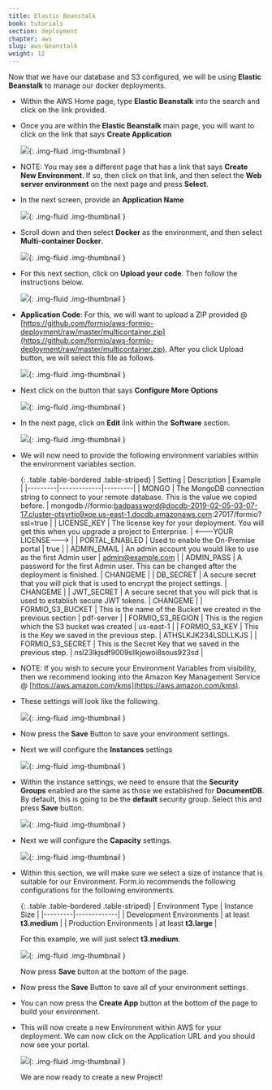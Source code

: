 ```yaml
---
title: Elastic Beanstalk
book: tutorials
section: deployment
chapter: aws
slug: aws-beanstalk
weight: 12
---
```

Now that we have our database and S3 configured, we will be using **Elastic Beanstalk** to manage our docker deployments.

 - Within the AWS Home page, type **Elastic Beanstalk** into the search and click on the link provided.
 - Once you are within the **Elastic Beanstalk** main page, you will want to click on the link that says **Create Application**

    ![](/assets/img/integrations/aws/eb/ebcreateapp.jpg){: .img-fluid .img-thumbnail }

 - NOTE: You may see a different page that has a link that says **Create New Environment**. If so, then click on that link, and then select the **Web server environment** on the next page and press **Select**.
 - In the next screen, provide an **Application Name**

    ![](/assets/img/integrations/aws/eb/appname.jpg){: .img-fluid .img-thumbnail }

 - Scroll down and then select **Docker** as the environment, and then select **Multi-container Docker**.

    ![](/assets/img/integrations/aws/eb/docker.jpg){: .img-fluid .img-thumbnail }

 - For this next section, click on **Upload your code**. Then follow the instructions below.

    ![](/assets/img/integrations/aws/eb/uploadcode.jpg){: .img-fluid .img-thumbnail }

 - **Application Code**: For this, we will want to upload a ZIP provided @ [https://github.com/formio/aws-formio-deployment/raw/master/multicontainer.zip](https://github.com/formio/aws-formio-deployment/raw/master/multicontainer.zip). After you click Upload button, we will select this file as follows.

    ![](/assets/img/integrations/aws/eb/uploadzip.jpg){: .img-fluid .img-thumbnail }

 - Next click on the button that says **Configure More Options**

    ![](/assets/img/integrations/aws/eb/configureoptions.jpg){: .img-fluid .img-thumbnail }

 - In the next page, click on **Edit** link within the **Software** section.

    ![](/assets/img/integrations/aws/eb/ebsoftware.jpg){: .img-fluid .img-thumbnail }

 - We will now need to provide the following environment variables within the environment variables section.

   {: .table .table-bordered .table-striped}
   | Setting | Description | Example |
   |---------|-------------|---------|
   | MONGO | The MongoDB connection string to connect to your remote database. This is the value we copied before. | mongodb://formio:badpassword@docdb-2019-02-05-03-07-17.cluster-otsyrtio9xoe.us-east-1.docdb.amazonaws.com:27017/formio?ssl=true |
   | LICENSE_KEY | The license key for your deployment. You will get this when you upgrade a project to Enterprise. | <---YOUR LICENSE---> |
   | PORTAL_ENABLED | Used to enable the On-Premise portal | true |
   | ADMIN_EMAIL | An admin account you would like to use as the first Admin user | admin@example.com |
   | ADMIN_PASS | A password for the first Admin user. This can be changed after the deployment is finished. | CHANGEME |
   | DB_SECRET | A secure secret that you will pick that is used to encrypt the project settings. | CHANGEME |
   | JWT_SECRET | A secure secret that you will pick that is used to establish secure JWT tokens. | CHANGEME |
   | FORMIO_S3_BUCKET | This is the name of the Bucket we created in the previous section | pdf-server |
   | FORMIO_S3_REGION | This is the region which the S3 bucket was created | us-east-1 |
   | FORMIO_S3_KEY | This is the Key we saved in the previous step. | ATHSLKJK234LSDLLKJS |
   | FORMIO_S3_SECRET | This is the Secret Key that we saved in the previous step. | nsl23lkjsdf9009sllkjowoi8sous923sd |

 - NOTE: If you wish to secure your Environment Variables from visibility, then we recommend looking into the Amazon Key Management Service @ [https://aws.amazon.com/kms](https://aws.amazon.com/kms).

 - These settings will look like the following.

    ![](/assets/img/integrations/aws/eb/ebenv.jpg){: .img-fluid .img-thumbnail }

 - Now press the **Save** Button to save your environment settings.
 - Next we will configure the **Instances** settings

    ![](/assets/img/integrations/aws/eb/ebinstances.jpg){: .img-fluid .img-thumbnail }

 - Within the instance settings, we need to ensure that the **Security Groups** enabled are the same as those we established for **DocumentDB**. By default, this is going to be the **default** security group. Select this and press **Save** button.

    ![](/assets/img/integrations/aws/eb/ec2securitygroups.jpg){: .img-fluid .img-thumbnail }

 - Next we will configure the **Capacity** settings.

    ![](/assets/img/integrations/aws/eb/capacity.jpg){: .img-fluid .img-thumbnail }

 - Within this section, we will make sure we select a size of instance that is suitable for our Environment. Form.io recommends the following configurations for the following environments.

    {: .table .table-bordered .table-striped}
    | Environment Type | Instance Size |
    |---------|-------------|
    | Development Environments | at least **t3.medium** |
    | Production Environments | at least **t3.large** |

   For this example, we will just select **t3.medium**.

    ![](/assets/img/integrations/aws/eb/instance-type.jpg){: .img-fluid .img-thumbnail }

   Now press **Save** button at the bottom of the page.

 - Now press the **Save** Button to save all of your environment settings.
 - You can now press the **Create App** button at the bottom of the page to build your environment.
 - This will now create a new Environment within AWS for your deployment. We can now click on the Application URL and you should now see your portal.

    ![](/assets/img/integrations/aws/eb/gotoenv.jpg){: .img-fluid .img-thumbnail }

   We are now ready to create a new Project!
